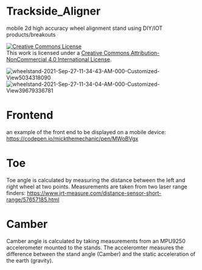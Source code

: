 # Trackside_Aligner
mobile 2d high accuracy wheel alignment stand using DIY/IOT products/breakouts

<a rel="license" href="http://creativecommons.org/licenses/by-nc/4.0/"><img alt="Creative Commons License" style="border-width:0" src="https://i.creativecommons.org/l/by-nc/4.0/88x31.png" /></a><br />This work is licensed under a <a rel="license" href="http://creativecommons.org/licenses/by-nc/4.0/">Creative Commons Attribution-NonCommercial 4.0 International License</a>.

<img src="https://i.ibb.co/QKnbk2M/wheelstand-2021-Sep-27-11-34-43-AM-000-Customized-View5034318090.png" alt="wheelstand-2021-Sep-27-11-34-43-AM-000-Customized-View5034318090" border="0">
<img src="https://i.ibb.co/Jsqz7Lw/wheelstand-2021-Sep-27-11-34-04-AM-000-Customized-View39679336781.png" alt="wheelstand-2021-Sep-27-11-34-04-AM-000-Customized-View39679336781" border="0">

# Frontend
an example of the front end to be displayed on a mobile device: 
https://codepen.io/mickthemechanic/pen/MWoBVgx

# Toe
Toe angle is calculated by measuring the distance between the left and right wheel at two points. Measurements are taken from two laser range finders: 
https://www.jrt-measure.com/distance-sensor-short-range/57657185.html

# Camber
Camber angle is calculated by taking measurements from an MPU9250 accelerometer mounted to the stands. The acceleromter measures the difference between the stand angle (Camber) and the static acceleration of the earth (gravity).

